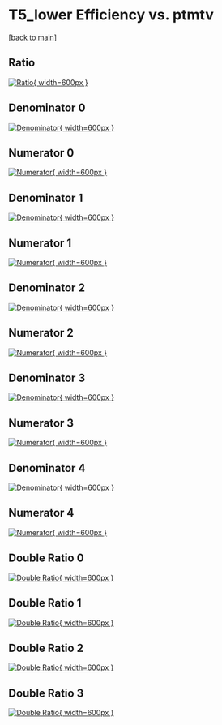 # T5_lower Efficiency vs. ptmtv

[[back to main](./)]



## Ratio

[![Ratio](../mtv/var/T5_lower_vtr_211_-1_eff_ptmtv.png){ width=600px }](../mtv/var/T5_lower_vtr_211_-1_eff_ptmtv.pdf)

## Denominator 0

[![Denominator](../mtv/den/T5_lower_vtr_211_-1_eff_ptmtv_den0.png){ width=600px }](../mtv/den/T5_lower_vtr_211_-1_eff_ptmtv_den0.pdf)

## Numerator 0

[![Numerator](../mtv/num/T5_lower_vtr_211_-1_eff_ptmtv_num0.png){ width=600px }](../mtv/num/T5_lower_vtr_211_-1_eff_ptmtv_num0.pdf)

## Denominator 1

[![Denominator](../mtv/den/T5_lower_vtr_211_-1_eff_ptmtv_den1.png){ width=600px }](../mtv/den/T5_lower_vtr_211_-1_eff_ptmtv_den1.pdf)

## Numerator 1

[![Numerator](../mtv/num/T5_lower_vtr_211_-1_eff_ptmtv_num1.png){ width=600px }](../mtv/num/T5_lower_vtr_211_-1_eff_ptmtv_num1.pdf)

## Denominator 2

[![Denominator](../mtv/den/T5_lower_vtr_211_-1_eff_ptmtv_den2.png){ width=600px }](../mtv/den/T5_lower_vtr_211_-1_eff_ptmtv_den2.pdf)

## Numerator 2

[![Numerator](../mtv/num/T5_lower_vtr_211_-1_eff_ptmtv_num2.png){ width=600px }](../mtv/num/T5_lower_vtr_211_-1_eff_ptmtv_num2.pdf)

## Denominator 3

[![Denominator](../mtv/den/T5_lower_vtr_211_-1_eff_ptmtv_den3.png){ width=600px }](../mtv/den/T5_lower_vtr_211_-1_eff_ptmtv_den3.pdf)

## Numerator 3

[![Numerator](../mtv/num/T5_lower_vtr_211_-1_eff_ptmtv_num3.png){ width=600px }](../mtv/num/T5_lower_vtr_211_-1_eff_ptmtv_num3.pdf)

## Denominator 4

[![Denominator](../mtv/den/T5_lower_vtr_211_-1_eff_ptmtv_den4.png){ width=600px }](../mtv/den/T5_lower_vtr_211_-1_eff_ptmtv_den4.pdf)

## Numerator 4

[![Numerator](../mtv/num/T5_lower_vtr_211_-1_eff_ptmtv_num4.png){ width=600px }](../mtv/num/T5_lower_vtr_211_-1_eff_ptmtv_num4.pdf)

## Double Ratio 0

[![Double Ratio](../mtv/ratio/T5_lower_vtr_211_-1_eff_ptmtv_ratio0.png){ width=600px }](../mtv/ratio/T5_lower_vtr_211_-1_eff_ptmtv_ratio0.pdf)

## Double Ratio 1

[![Double Ratio](../mtv/ratio/T5_lower_vtr_211_-1_eff_ptmtv_ratio1.png){ width=600px }](../mtv/ratio/T5_lower_vtr_211_-1_eff_ptmtv_ratio1.pdf)

## Double Ratio 2

[![Double Ratio](../mtv/ratio/T5_lower_vtr_211_-1_eff_ptmtv_ratio2.png){ width=600px }](../mtv/ratio/T5_lower_vtr_211_-1_eff_ptmtv_ratio2.pdf)

## Double Ratio 3

[![Double Ratio](../mtv/ratio/T5_lower_vtr_211_-1_eff_ptmtv_ratio3.png){ width=600px }](../mtv/ratio/T5_lower_vtr_211_-1_eff_ptmtv_ratio3.pdf)

